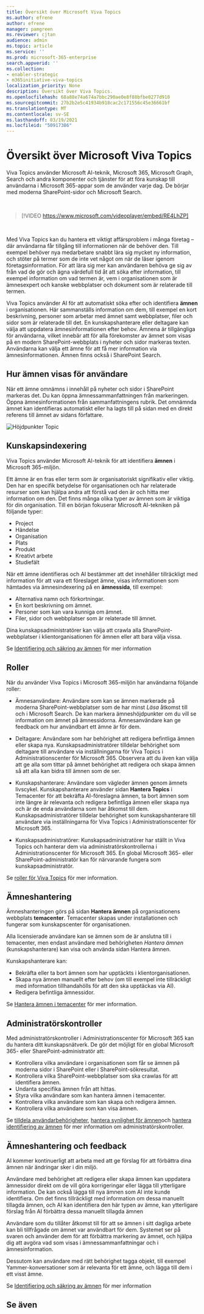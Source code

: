 ```yaml
---
title: Översikt över Microsoft Viva Topics
ms.author: efrene
author: efrene
manager: pamgreen
ms.reviewer: cjtan
audience: admin
ms.topic: article
ms.service: ''
ms.prod: microsoft-365-enterprise
search.appverid: ''
ms.collection:
- enabler-strategic
- m365initiative-viva-topics
localization_priority: None
description: Översikt över Viva Topics.
ms.openlocfilehash: 68a88e74a674a7bbc290ae0e8f88bfbe0277d910
ms.sourcegitcommit: 27b2b2e5c41934b918cac2c171556c45e36661bf
ms.translationtype: MT
ms.contentlocale: sv-SE
ms.lasthandoff: 03/19/2021
ms.locfileid: "50917386"
---
```

# <a name="microsoft-viva-topics-overview"></a>Översikt över Microsoft Viva Topics 

Viva Topics använder Microsoft AI-teknik, Microsoft 365, Microsoft Graph, Search och andra komponenter och tjänster för att föra kunskap till användarna i Microsoft 365-appar som de använder varje dag. De börjar med moderna SharePoint-sidor och Microsoft Search.

</br>

> [!VIDEO https://www.microsoft.com/videoplayer/embed/RE4LhZP]  

</br>

Med Viva Topics kan du hantera ett viktigt affärsproblem i många företag – där användarna får tillgång till informationen när de behöver den. Till exempel behöver nya medarbetare snabbt lära sig mycket ny information, och stöter på termer som de inte vet något om när de läser igenom företagsinformation. För att lära sig mer kan användaren behöva ge sig av från vad de gör och ägna värdefull tid åt att söka efter information, till exempel information om vad termen är, vem i organisationen som är ämnesexpert och kanske webbplatser och dokument som är relaterade till termen.

Viva Topics använder AI för att automatiskt söka efter och identifiera **ämnen** i organisationen. Här sammanställs information om dem, till exempel en kort beskrivning, personer som arbetar med ämnet samt webbplatser, filer och sidor som är relaterade till det. En kunskapshanterare eller deltagare kan välja att uppdatera ämnesinformationen efter behov. Ämnena är tillgängliga för användarna, vilket innebär att för alla förekomster av ämnet som visas på en modern SharePoint-webbplats i nyheter och sidor markeras texten. Användarna kan välja ett ämne för att få mer information via ämnesinformationen. Ämnen finns också i SharePoint Search.


## <a name="how-topics-are-displayed-to-users"></a>Hur ämnen visas för användare

När ett ämne omnämns i innehåll på nyheter och sidor i SharePoint markeras det. Du kan öppna ämnessammanfattningen från markeringen. Öppna ämnesinformationen från sammanfattningens rubrik. Det omnämnda ämnet kan identifieras automatiskt eller ha lagts till på sidan med en direkt referens till ämnet av sidans författare. 

   ![Höjdpunkter Topic](../media/knowledge-management/saturn.png) </br> 


## <a name="knowledge-indexing"></a>Kunskapsindexering

Viva Topics använder Microsoft AI-teknik för att identifiera **ämnen** i Microsoft 365-miljön.

Ett ämne är en fras eller term som är organisatoriskt signifikativ eller viktig. Den har en specifik betydelse för organisationen och har relaterade resurser som kan hjälpa andra att förstå vad den är och hitta mer information om den. Det finns många olika typer av ämnen som är viktiga för din organisation. Till en början fokuserar Microsoft AI-tekniken på följande typer:
- Project
- Händelse
- Organisation
- Plats
- Produkt
- Kreativt arbete
- Studiefält


När ett ämne identifieras och AI bestämmer att det innehåller tillräckligt med information för att vara ett föreslaget ämne, visas informationen som hämtades via ämnesindexering på en **ämnessida**, till exempel:

- Alternativa namn och förkortningar.
- En kort beskrivning om ämnet.
- Personer som kan vara kunniga om ämnet.
- Filer, sidor och webbplatser som är relaterade till ämnet.

Dina kunskapsadministratörer kan välja att crawla alla SharePoint-webbplatser i klientorganisationen för ämnen eller att bara välja vissa.

Se [Identifiering och säkring av ämnen](./topic-experiences-discovery-curation.md) för mer information

## <a name="roles"></a>Roller

När du använder Viva Topics i Microsoft 365-miljön har användarna följande roller:

- Ämnesanvändare: Användare som kan se ämnen markerade på moderna SharePoint-webbplatser som de har minst *Läsa* åtkomst till och i Microsoft Search. De kan markera ämneshöjdpunkter om du vill se information om ämnet på ämnessidorna. Ämnesanvändare kan ge feedback om hur användbart ett ämne är för dem.

- Deltagare: Användare som har behörighet att redigera befintliga ämnen eller skapa nya. Kunskapsadministratörer tilldelar behörighet som deltagare till användare via inställningarna för Viva Topics i Administrationscenter för Microsoft 365. Observera att du även kan välja att ge alla som tittar på ämnet behörighet att redigera och skapa ämnen så att alla kan bidra till ämnen som de ser.

- Kunskapshanterare: Användare som vägleder ämnen genom ämnets livscykel. Kunskapshanterare använder sidan **Hantera Topics** i Temacenter för att bekräfta AI-föreslagna ämnen, ta bort ämnen som inte längre är relevanta och redigera befintliga ämnen eller skapa nya och är de enda användarna som har åtkomst till dem. Kunskapsadministratörer tilldelar behörighet som kunskapshanterare till användare via inställningarna för Viva Topics i Administrationscenter för Microsoft 365. 

- Kunskapsadministratörer: Kunskapsadministratörer har ställt in Viva Topics och hanterar dem via administratörskontrollerna i Administrationscenter för Microsoft 365. En global Microsoft 365- eller SharePoint-administratör kan för närvarande fungera som kunskapsadministratör.

Se [roller för Viva Topics](topic-experiences-roles.md) för mer information.

## <a name="topic-management"></a>Ämneshantering

Ämneshanteringen görs på sidan **Hantera ämnen** på organisationens webbplats **temacenter**. Temacenter skapas under installationen och fungerar som kunskapscenter för organisationen. 

Alla licensierade användare kan se ämnen som de är anslutna till i temacenter, men endast användare med behörigheten *Hantera ämnen* (kunskapshanterare) kan visa och använda sidan Hantera ämnen.

Kunskapshanterare kan:

- Bekräfta eller ta bort ämnen som har upptäckts i klientorganisationen.
- Skapa nya ämnen manuellt efter behov (om till exempel inte tillräckligt med information tillhandahölls för att den ska upptäckas via AI).
- Redigera befintliga ämnessidor.</br>

Se [Hantera ämnen i temacenter](manage-topics.md) för mer information.  


## <a name="admin-controls"></a>Administratörskontroller

Med administratörskontroller i Administrationscenter för Microsoft 365 kan du hantera ditt kunskapsnätverk. De gör det möjligt för en global Microsoft 365- eller SharePoint-administratör att:

- Kontrollera vilka användare i organisationen som får se ämnen på moderna sidor i SharePoint eller i SharePoint-sökresultat.
- Kontrollera vilka SharePoint-webbplatser som ska crawlas för att identifiera ämnen.
- Undanta specifika ämnen från att hittas.
- Styra vilka användare som kan hantera ämnen i temacenter.
- Kontrollera vilka användare som kan skapa och redigera ämnen.
- Kontrollera vilka användare som kan visa ämnen.

Se [tilldela användarbehörigheter](./plan-topic-experiences.md#user-permissions), [hantera synlighet för ämnen](./topic-experiences-knowledge-rules.md)och [hantera identifiering av ämnen](./topic-experiences-discovery.md) för mer information om administratörskontroller.

## <a name="topic-curation--feedback"></a>Ämneshantering och feedback

AI kommer kontinuerligt att arbeta med att ge förslag för att förbättra dina ämnen när ändringar sker i din miljö. 

Användare med behörighet att redigera eller skapa ämnen kan uppdatera ämnessidor direkt om de vill göra korrigeringar eller lägga till ytterligare information. De kan också lägga till nya ämnen som AI inte kunde identifiera. Om det finns tillräckligt med information om dessa manuellt tillagda ämnen, och AI kan identifiera den här typen av ämne, kan ytterligare förslag från AI förbättra dessa manuellt tillagda ämnen 

Användare som du tillåter åtkomst till för att se ämnen i sitt dagliga arbete kan bli tillfrågade om ämnet var användbart för dem. Systemet ser på svaren och använder dem för att förbättra markering av ämnet, och hjälpa dig att avgöra vad som visas i ämnessammanfattningar och i ämnesinformation.

Dessutom kan användare med rätt behörighet tagga objekt, till exempel Yammer-konversationer som är relevanta för ett ämne, och lägga till dem i ett visst ämne. 

Se [Identifiering och säkring av ämnen](./topic-experiences-discovery-curation.md) för mer information


## <a name="see-also"></a>Se även